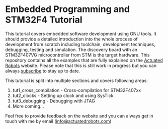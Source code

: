 # Embedded Programming and STM32F4 Tutorial

This tutorial covers embedded software development using GNU tools. It should provide a detailed introduction
into the whole process of development from scratch including toolchain, development techniques, debugging, testing
and simulation. The discovery board with an STM32F407VG microcontroller from STM is the target hardware. This repository
contains all the examples that are fully explained on the [Actuated Robots](http://www.actuatedrobots.com/embedded-programming-and-stm32f4/) 
website. Please note that this is still work in progress but you can always [subscribe](http://www.actuatedrobots.com/subscribe/) to stay up to date.

This tutorial is split into multiple sections and covers following areas:
1) tut1_cross_compilation - Cross-compilation for STM32F407xx
2) tut2_clocks - Setting up clock and using SysTick
3) tut3_debugging - Debugging with JTAG
4) More coming...

Feel free to provide feedback on the website and you can always get in touch with me by 
email (info@actuatedrobots.com) 
